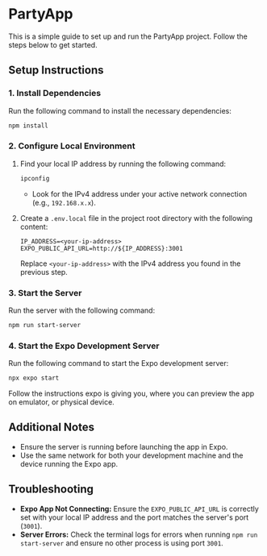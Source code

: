 # PartyApp

This is a simple guide to set up and run the PartyApp project. Follow the steps below to get started.

## Setup Instructions

### 1. Install Dependencies

Run the following command to install the necessary dependencies:

```bash
npm install
```

### 2. Configure Local Environment

1. Find your local IP address by running the following command:

   ```bash
   ipconfig
   ```

   - Look for the IPv4 address under your active network connection (e.g., `192.168.x.x`).

2. Create a `.env.local` file in the project root directory with the following content:
   ```env
   IP_ADDRESS=<your-ip-address>
   EXPO_PUBLIC_API_URL=http://${IP_ADDRESS}:3001
   ```
   Replace `<your-ip-address>` with the IPv4 address you found in the previous step.

### 3. Start the Server

Run the server with the following command:

```bash
npm run start-server
```

### 4. Start the Expo Development Server

Run the following command to start the Expo development server:

```bash
npx expo start
```

Follow the instructions expo is giving you, where you can preview the app on emulator, or physical device.

## Additional Notes

- Ensure the server is running before launching the app in Expo.
- Use the same network for both your development machine and the device running the Expo app.

## Troubleshooting

- **Expo App Not Connecting:** Ensure the `EXPO_PUBLIC_API_URL` is correctly set with your local IP address and the port matches the server's port (`3001`).
- **Server Errors:** Check the terminal logs for errors when running `npm run start-server` and ensure no other process is using port `3001`.
